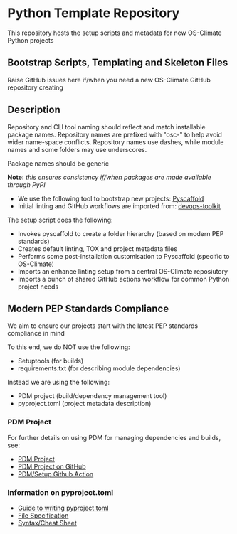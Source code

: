 # Python Template Repository

This repository hosts the setup scripts and metadata for new OS-Climate Python projects

## Bootstrap Scripts, Templating and Skeleton Files

Raise GitHub issues here if/when you need a new OS-Climate GitHub repository creating

## Description

Repository and CLI tool naming should reflect and match installable package names.
Repository names are prefixed with "osc-" to help avoid wider name-space conflicts.
Repository names use dashes, while module names and some folders may use underscores.

Package names should be generic

**Note:** _this ensures consistency if/when packages are made available through PyPI_

- We use the following tool to bootstrap new projects: [Pyscaffold](https://pyscaffold.org/en/stable/)
- Initial linting and GitHub workflows are imported from: [devops-toolkit](https://github.com/os-climate/devops-toolkit/)

The setup script does the following:

- Invokes pyscaffold to create a folder hierarchy (based on modern PEP standards)
- Creates default linting, TOX and project metadata files
- Performs some post-installation customisation to Pyscaffold (specific to OS-Climate)
- Imports an enhance linting setup from a central OS-Climate reposiutory
- Imports a bunch of shared GitHub actions workflow for common Python project needs

## Modern PEP Standards Compliance

We aim to ensure our projects start with the latest PEP standards compliance in mind

To this end, we do NOT use the following:

- Setuptools (for builds)
- requirements.txt (for describing module dependencies)

Instead we are using the following:

- PDM project (build/dependency management tool)
- pyproject.toml (project metadata description)

### PDM Project

For further details on using PDM for managing dependencies and builds, see:

- [PDM Project](https://pdm-project.org/en/latest/)
- [PDM Project on GitHub](https://github.com/pdm-project/pdm)
- [PDM/Setup Github Action](https://github.com/pdm-project/setup-pdm)

### Information on pyproject.toml

- [Guide to writing pyproject.toml](https://packaging.python.org/en/latest/guides/writing-pyproject-toml/)
- [File Specification](https://packaging.python.org/en/latest/specifications/pyproject-toml/)
- [Syntax/Cheat Sheet](https://betterprogramming.pub/a-pyproject-toml-developers-cheat-sheet-5782801fb3ed)

<!--
[comment]: # SPDX-License-Identifier: Apache-2.0
[comment]: # Copyright 2024 The Linux Foundation <mwatkins@linuxfoundation.org>
-->

